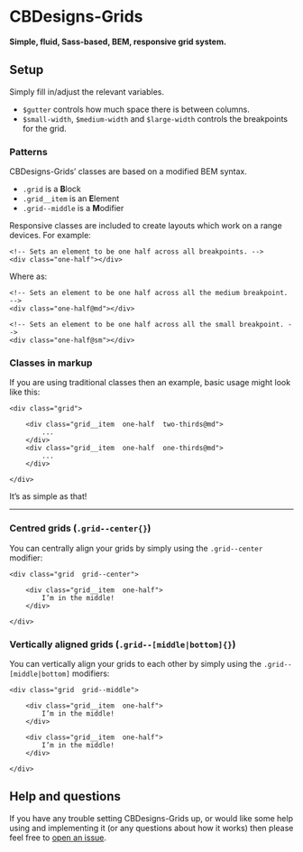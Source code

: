 # CBDesigns-Grids

**Simple, fluid, Sass-based, BEM, responsive grid system.**

## Setup

Simply fill in/adjust the relevant variables.

* `$gutter` controls how much space there is between columns.
* `$small-width`, `$medium-width` and `$large-width` controls the breakpoints for the grid.

### Patterns

CBDesigns-Grids’ classes are based on a modified BEM
syntax.

* `.grid` is a **B**lock
* `.grid__item` is an **E**lement
* `.grid--middle` is a **M**odifier

Responsive classes are included to create layouts which work on a range devices. For example:

    <!-- Sets an element to be one half across all breakpoints. -->
    <div class="one-half"></div>

Where as:

    <!-- Sets an element to be one half across all the medium breakpoint. -->
    <div class="one-half@md"></div>

    <!-- Sets an element to be one half across all the small breakpoint. -->
    <div class="one-half@sm"></div>

### Classes in markup

If you are using traditional classes then an example, basic usage might look
like this:

    <div class="grid">
    
        <div class="grid__item  one-half  two-thirds@md">
            ...
        </div>
        <div class="grid__item  one-half  one-thirds@md">
            ...
        </div>
    
    </div>

It’s as simple as that!

---

### Centred grids (`.grid--center{}`)

You can centrally align your grids by simply using the `.grid--center` modifier:

    <div class="grid  grid--center">

        <div class="grid__item  one-half">
            I’m in the middle!
        </div>

    </div>

### Vertically aligned grids (`.grid--[middle|bottom]{}`)

You can vertically align your grids to each other by simply using the
`.grid--[middle|bottom]` modifiers:

    <div class="grid  grid--middle">

        <div class="grid__item  one-half">
            I’m in the middle!
        </div>

        <div class="grid__item  one-half">
            I’m in the middle!
        </div>

    </div>

## Help and questions

If you have any trouble setting CBDesigns-Grids up, or would like some help
using and implementing it (or any questions about how it works) then please feel free to [open an issue](https://github.com/CBdesigns/CBDesigns-Grids/issues/new).